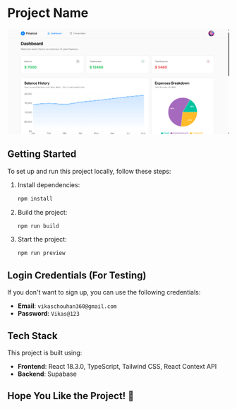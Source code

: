 # Project Name

![alt text](image.png)

## Getting Started

To set up and run this project locally, follow these steps:

1. Install dependencies:
   ```sh
   npm install
   ```
2. Build the project:
   ```sh
   npm run build
   ```
3. Start the project:
   ```sh
   npm run preview
   ```

## Login Credentials (For Testing)

If you don't want to sign up, you can use the following credentials:

- **Email**: `vikaschouhan360@gmail.com`
- **Password**: `Vikas@123`

## Tech Stack

This project is built using:

- **Frontend**: React 18.3.0, TypeScript, Tailwind CSS, React Context API
- **Backend**: Supabase

## Hope You Like the Project! 🚀

